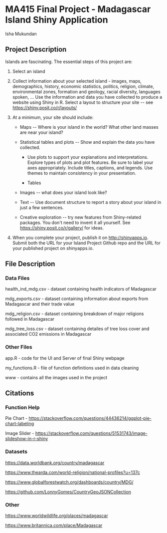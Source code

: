 # MA415 Final Project - Madagascar Island Shiny Application

Isha Mukundan

## Project Description
Islands are fascinating. The essential steps of this project are:

1. Select an island
   
2. Collect information about your selected island - images, maps, demographics, history, economic statistics, politics, religion, climate, environmental zones, formation and geology, racial diversity, languages spoken, ...
Use the information and data you have collected to produce a website using Shiny in R. Select a layout to structure your site -- see https://shiny.posit.co/r/layouts/

3. At a minimum, your site should include:
   
    * Maps -- Where is your island in the world? What other land masses are near your island?
  
    * Statistical tables and plots -- Show and explain the data you have collected.  
  
      * Use plots to support your explanations and interpretations. Explore types of plots and plot features. Be sure to label your axes appropriately. Include titles, captions, and legends. Use themes to maintain consistency in your presentation.
  
      * Tables
  
    * Images -- what does your island look like?  
  
    * Text -- Use document structure to report a story about your island in just a few sentences.
  
    * Creative exploration -- try new features from Shiny-related packages. You don't need to invent it all yourself. See https://shiny.posit.co/r/gallery/ for ideas.

5. When you complete your project, publish it on http://shinyapps.io. Submit both the URL for your Island Project Github repo and the URL for your published project on shinyapps.io.
   
## File Description

### Data Files

health_ind_mdg.csv - dataset containing health indicators of Madagascar

mdg_exports.csv - dataset containing information about exports from Madagascar and their trade value

mdg_religion.csv - dataset containing breakdown of major religions followed in Madagascar

mdg_tree_loss.csv - dataset containing detailes of tree loss cover and associated CO2 emissions in Madagascar

### Other Files

app.R - code for the UI and Server of final Shiny webpage

my_functions.R - file of function definitions used in data cleaning

www - contains all the images used in the project

## Citations

### Function Help

Pie Chart - https://stackoverflow.com/questions/44436214/ggplot-pie-chart-labeling

Image Slider - https://stackoverflow.com/questions/51531743/image-slideshow-in-r-shiny

### Datasets

https://data.worldbank.org/country/madagascar

https://www.thearda.com/world-religion/national-profiles?u=137c

https://www.globalforestwatch.org/dashboards/country/MDG/

https://github.com/LonnyGomes/CountryGeoJSONCollection

### Other

https://www.worldwildlife.org/places/madagascar

https://www.britannica.com/place/Madagascar
